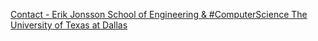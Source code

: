 [Contact - Erik Jonsson School of Engineering & #ComputerScience   The University of Texas at Dallas](https://qi.tc/qi/120688)
